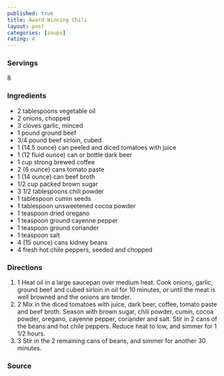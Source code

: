 ```yaml
---
published: true
title: Award Winning Chili
layout: post
categories: [soups]
rating: 4
---
```

### Servings
8

### Ingredients
- 2 tablespoons vegetable oil
- 2 onions, chopped
- 3 cloves garlic, minced
- 1 pound ground beef
- 3/4 pound beef sirloin, cubed
- 1 (14.5 ounce) can peeled and diced tomatoes with juice
- 1 (12 fluid ounce) can or bottle dark beer
- 1 cup strong brewed coffee
- 	2 (6 ounce) cans tomato paste
- 1 (14 ounce) can beef broth
- 1/2 cup packed brown sugar
- 3 1/2 tablespoons chili powder
- 1 tablespoon cumin seeds
- 1 tablespoon unsweetened cocoa powder
- 1 teaspoon dried oregano
- 1 teaspoon ground cayenne pepper
- 1 teaspoon ground coriander
- 1 teaspoon salt
- 4 (15 ounce) cans kidney beans
- 4 fresh hot chile peppers, seeded and chopped

### Directions
1. 1 Heat oil in a large saucepan over medium heat. Cook onions, garlic, ground beef and cubed sirloin in oil for 10 minutes, or until the meat is well browned and the onions are tender.
2. 2 Mix in the diced tomatoes with juice, dark beer, coffee, tomato paste and beef broth. Season with brown sugar, chili powder, cumin, cocoa powder, oregano, cayenne pepper, coriander and salt. Stir in 2 cans of the beans and hot chile peppers. Reduce heat to low, and simmer for 1 1/2 hours.
3. 3 Stir in the 2 remaining cans of beans, and simmer for another 30 minutes.

### Source

